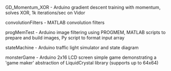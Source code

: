 GD_Momentum_XOR - Arduino gradient descent training with momentum, solves XOR, 1k iterations/sec on Vidor

convolutionFilters - MATLAB convolution filters

progMemTest - Arduino image filtering using PROGMEM, MATLAB scripts to prepare and build images, Py script to format input array

stateMachine - Arduino traffic light simulator and state diagram

monsterGame - Arduino 2x16 LCD screen simple game demonstrating a 'game maker' abstraction of LiquidCrystal library (supports up to 64x64)
